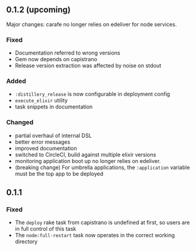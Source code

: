 ## 0.1.2 (upcoming)

Major changes: carafe no longer relies on edeliver for node services.

### Fixed

* Documentation referred to wrong versions
* Gem now depends on capistrano
* Release version extraction was affected by noise on stdout

### Added

* `:distillery_release` is now configurable in deployment config
* `execute_elixir` utility
* task snippets in documentation

### Changed

* partial overhaul of internal DSL
* better error messages
* improved documentation
* switched to CircleCI, build against multiple elixir versions
* monitoring application boot up no longer relies on edeliver.
* (breaking change) For umbrella applications, the `:application`
  variable must be the top app to be deployed

## 0.1.1

### Fixed

* The `deploy` rake task from capistrano is undefined at first, so users are in full control of this task
* The `node:full-restart` task now operates in the correct working directory
